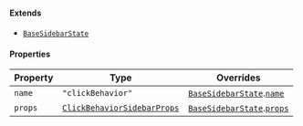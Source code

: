 #### Extends

* [`BaseSidebarState`](./generated/html/BaseSidebarState.md)

#### Properties

| Property                   | Type                                                                         | Overrides                                                                                                        |
| -------------------------- | ---------------------------------------------------------------------------- | ---------------------------------------------------------------------------------------------------------------- |
| <a id="name"></a> `name`   | `"clickBehavior"`                                                            | [`BaseSidebarState`](./generated/html/BaseSidebarState.md).[`name`](./generated/html/BaseSidebarState.md#name)   |
| <a id="props"></a> `props` | [`ClickBehaviorSidebarProps`](./generated/html/ClickBehaviorSidebarProps.md) | [`BaseSidebarState`](./generated/html/BaseSidebarState.md).[`props`](./generated/html/BaseSidebarState.md#props) |
